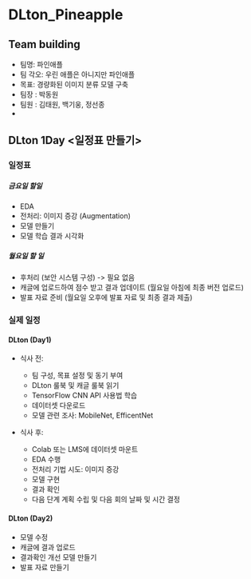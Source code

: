 # DLton_Pineapple

## Team building
- 팀명: 파인애플
- 팀 각오: 우린 애플은 아니지만 파인애플
- 목표: 경량화된 이미지 분류 모델 구축
- 팀장 : 박동원
- 팀원 : 김태원, 백기웅, 정선종
- 
## DLton 1Day <일정표 만들기>

### 일정표
##### 금요일 할일
- EDA
- 전처리: 이미지 증강 (Augmentation)
- 모델 만들기
- 모델 학습 결과 시각화 
##### 월요일 할 일
- 후처리 (보안 시스템 구성)   -> 필요 없음 
- 캐글에 업로드하여 점수 받고 결과 업데이트 (월요일 아침에 최종 버전 업로드)
- 발표 자료 준비 (월요일 오후에 발표 자료 및 최종 결과 제출)


### 실제 일정
#### DLton (Day1)
- 식사 전:
  - 팀 구성, 목표 설정 및 동기 부여
  - DLton 룰북 및 캐글 룰북 읽기
  - TensorFlow CNN API 사용법 학습
  - 데이터셋 다운로드
  - 모델 관련 조사: MobileNet, EfficentNet

- 식사 후:
  - Colab 또는 LMS에 데이터셋 마운트
  - EDA 수행
  - 전처리 기법 시도: 이미지 증강
  - 모델 구현
  - 결과 확인
  - 다음 단계 계획 수립 및 다음 회의 날짜 및 시간 결정
    
#### DLton (Day2)
  - 모델 수정 
  - 캐글에 결과 업로드
  - 결과확인 개선 모델 만들기
  - 발표 자료 만들기
